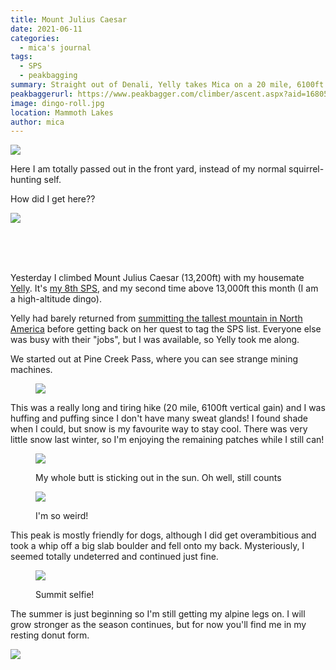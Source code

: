 ```yaml
---
title: Mount Julius Caesar
date: 2021-06-11
categories:
  - mica's journal
tags:
  - SPS
  - peakbagging
summary: Straight out of Denali, Yelly takes Mica on a 20 mile, 6100ft dayhike!
peakbaggerurl: https://www.peakbagger.com/climber/ascent.aspx?aid=1680564
image: dingo-roll.jpg
location: Mammoth Lakes
author: mica
---
```


<div class="photo-section">
  <div class="photo-right-pull">

![](passed-out-on-lawn.jpg)

  </div>

Here I am totally passed out in the front yard, instead of my normal squirrel-hunting self.

How did I get here??

  </div>
</div>

<div class="photo-section">
  <div class="photo-left-pull photo-small">

![](mining.jpg)

  </div>
  <br><br>
  <br>

Yesterday I climbed Mount Julius Caesar (13,200ft) with my housemate [Yelly](https://mountains.ayeletbitton.com/). It's [my 8th SPS](https://www.peakbagger.com/List.aspx?lid=5051&cid=30263), and my second time above 13,000ft this month (I am a high-altitude dingo).

Yelly had barely returned from [summitting the tallest mountain in North America](https://mountains.ayeletbitton.com/post/653940349843259392/denali-gear) before getting back on her quest to tag the SPS list. Everyone else was busy with their "jobs", but I was available, so Yelly took me along.

We started out at Pine Creek Pass, where you can see strange mining machines.

</div>

<figure>

![](map.jpg)

</figure>

This was a really long and tiring hike (20 mile, 6100ft vertical gain) and I was huffing and puffing since I don't have many sweat glands! I found shade when I could, but snow is my favourite way to stay cool. There was very little snow last winter, so I'm enjoying the remaining patches while I still can!

<div class="photos"><div class="photo">

<figure>

![](shade.jpg)

<figcaption>
My whole butt is sticking out in the sun. Oh well, still counts
</figcaption>
</figure>

</div><div class="photo">

<figure>

![](snow.jpg)

<figcaption>
I'm so weird!
</figcaption>
</figure>

</div></div>

This peak is mostly friendly for dogs, although I did get overambitious and took a whip off a big slab boulder and fell onto my back. Mysteriously, I seemed totally undeterred and continued just fine.

<div class="photo-small">
<figure>

![](summit-selfie.jpg)

<figcaption>
Summit selfie!
</figcaption>
</figure>
</div>

The summer is just beginning so I'm still getting my alpine legs on. I will grow stronger as the season continues, but for now you'll find me in my resting donut form.

<div class="photo-small">

![](donut.jpg)

</div>

